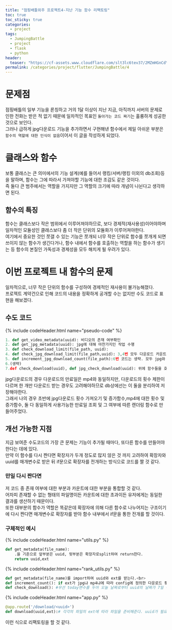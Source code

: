 ```yaml
---
title: "점핑배틀외주 프로젝트4-지난 기능 함수 리팩토링"
toc: true
toc_sticky: true
categories:
  - project
tags:
  - JumpingBattle
  - project
  - flask
  - python
header:
  teaser: "https://cf-assets.www.cloudflare.com/slt3lc6tev37/2MZmHGnCdYbQBIsZ4V11C6/25b48def8b56b63f7527d6ad65829676/forward_proxy_flow.png"
permalink: /categories/project/flutter/JumpingBattle/4
---
```

# 문제점
점핑배틀의 일부 기능을 론칭하고 거의 1달 이상이 지난 지금, 아직까지 서버의 문제로 인한 전화는 받은 적 없기 때문에 일차적인 목표인 `돌아가는 코드 짜기`는 훌륭하게 성공한 것으로 보인다.<br>
그러나 급하게 jpg다운로드 기능을 추가하면서 구현해낸 함수에서 제일 아쉬운 부분은 `함수의 역할에 대한 인식이 없음`이어서 이 글을 작성하게 되었다.
# 클래스와 함수
보통 클래스는 큰 의미에서의 기능 설계(예를 들어서 랭킹/서버/랭킹 이외의 db조회)등을 말하며, 함수는 그에 따라서 가져야할 기능에 대한 조감도 같은 것이다.<br>
즉 둘다 큰 범주에서는 역할을 가지지만 그 역할의 크기에 따라 개념이 나뉜다고 생각하면 된다.
## 함수의 특징
함수는 클래스보다 작은 범위에서 이루어져야하므로, 보다 경제적(재사용성)이어야하며 일차적인 모듈성인 클래스보다 좀 더 작은 단위의 모듈화가 이루어져야한다.<br>
여기에서 중요한 것인 쪼갤 수 있는 기능은 쪼개되 너무 작은 단위로 함수를 쪼개게 되면 쓰이지 않는 함수가 생긴다거나, 함수 내에서 함수를 호출하는 역할을 하는 함수가 생기는 등 함수의 본질인 가독성과 경제성을 모두 해치게 될 우려가 있다.
# 이번 프로젝트 내 함수의 문제
일차적으로, 너무 작은 단위의 함수를 구성하여 경제적인 재사용이 불가능해졌다.<br>
프로젝트 계약건으로 인해 코드의 내용을 정확하게 공개할 수는 없지만 수도 코드로 표현을 해보겠다.
## 수도 코드
{% include codeHeader.html name="pseudo-code" %}
```python
1. def get_video_metadata(uuid): 비디오의 존재 여부확인
2. def get_jpg_metadata(uuid): jpg에 대해 마찬가지인 작업 수행
3. def check_download_limit(file_path, uuid):
4. def check_jpg_download_limit(file_path,uuid): 3,4번 모두 다운로드 카운트에 대한 확인을 하는 함수
5. def increment_jpg_download_count(file_path):6번 코드는 생략. 모두 jpg와 mp4에 대한 다운로드횟수를 증가시키는 함수
6.(생략)
7.def check_download(uuid), def jpg_check_download(uuid): 위에 함수들을 호출해서 본격적인 다운로드를 하는 서버측의 함수
```

jpg다운로드의 경우 다운로드의 만료일은 mp4와 동일하지만, 다운로드의 횟수 제한이 다르며 한 개만 다운로드 받는 경우도 고려해야하므로 db상에선는 이 둘을 분리하여 저장해야한다.<br>
그래서 나의 경우 초반에 jpg다운로드 횟수 가져오기 및 증가함수,mp4에 대한 횟수 및 증가함수, 둘 다 동일하게 사용가능한 만료일 조회 및 그 여부에 따른 랜더링 함수로 만들어주었다.
## 개선 가능한 지점
지금 보여준 수도코드의 가장 큰 문제는 기능이 추가될 때마다, 또다른 함수를 만들어야한다는 데에 있다.<br>
만약 이 함수를 다시 짠다면 확장자가 두개 정도로 많지 않은 것 까지 고려하여 확장자와 uuid를 매개변수로 받은 뒤 if문으로 확장자를 전개하는 방식으로 코드를 짤 것 같다.
### 만일 다시 짠다면
저 코드 중 존재 여부에 대한 부분과 카운트에 대한 부분을 통합할 것 같다.<br>
어차피 존재할 수 없는 형태의 파일명이든 카운트에 대한 초과이든 유저에게는 동일한 결과를 생산하기 때문이다.<br>
또한 대부분의 함수가 역할은 똑같은데 확장자에 의해 다른 함수로 나누어지는 구조이기에 다시 짠다면 매개변수로 확장자를 받아 함수 내부에서 if문을 통한 전개를 할 것이다.
### 구체적인 예시
{% include codeHeader.html name="utils.py" %}
```python
def get_metadata(file_name):
    .을 기준으로 앞부분은 uuid, 뒷부분은 확장자로split하여 return한다.
    return uuid,ext

```
{% include codeHeader.html name="rank_utils.py" %}
```python
def get_metadata(file_name)를 import하여 uuid와 ext를 받는다.<br>
def increment_count(): if ext가 jpg냐 mp4냐에 따라 config에 정의한 다운로드 횟수대로 올려줄지 말지를 결정. 이때에 횟수가 넘으면 에러코드를 return하고 프론트에서 alter띄우기
def check_download(): #우선 today변수를 두어 오늘 날짜로부터 uuid의 날짜가 7일 이내인지 확인 후 작업 진행. 7일이 넘은 경우에는 바로 파일의 return을 중지하고 오류페이지를 랜더링. 7일 이내의 경우 count를 확인하는 함수로 넘어감

```
{% include codeHeader.html name="app.py" %}
```python
@app.route('/download/<uuid>')
def download(uuid,ext):# 각각의 파일의 ext에 따라 파일을 준비해준다. uuid가 필요한 이유는 firebase에 요청할 데이터를 찾기 위해

```
이런 식으로 리팩토링을 할 것 같다.
